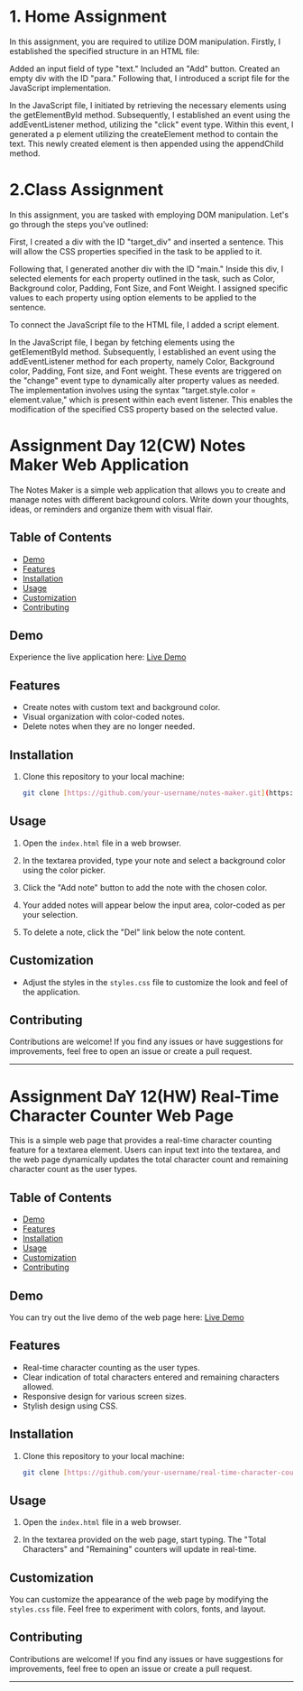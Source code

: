 
# 1. Home Assignment

In this assignment, you are required to utilize DOM manipulation. Firstly, I established the specified structure in an HTML file:

Added an input field of type "text."
Included an "Add" button.
Created an empty div with the ID "para."
Following that, I introduced a script file for the JavaScript implementation.

In the JavaScript file, I initiated by retrieving the necessary elements using the getElementById method. Subsequently, I established an event using the addEventListener method, utilizing the "click" event type. Within this event, I generated a p element utilizing the createElement method to contain the text. This newly created element is then appended using the appendChild method.

# 2.Class Assignment

In this assignment, you are tasked with employing DOM manipulation. Let's go through the steps you've outlined:

First, I created a div with the ID "target_div" and inserted a sentence. This will allow the CSS properties specified in the task to be applied to it.

Following that, I generated another div with the ID "main." Inside this div, I selected elements for each property outlined in the task, such as Color, Background color, Padding, Font Size, and Font Weight. I assigned specific values to each property using option elements to be applied to the sentence.

To connect the JavaScript file to the HTML file, I added a script element.

In the JavaScript file, I began by fetching elements using the getElementById method. Subsequently, I established an event using the addEventListener method for each property, namely Color, Background color, Padding, Font size, and Font weight. These events are triggered on the "change" event type to dynamically alter property values as needed. The implementation involves using the syntax "target.style.color = element.value," which is present within each event listener. This enables the modification of the specified CSS property based on the selected value.

# Assignment Day 12(CW) Notes Maker Web Application



The Notes Maker is a simple web application that allows you to create and manage notes with different background colors. Write down your thoughts, ideas, or reminders and organize them with visual flair.

## Table of Contents

- [Demo](#demo)
- [Features](#features)
- [Installation](#installation)
- [Usage](#usage)
- [Customization](#customization)
- [Contributing](#contributing)
  
## Demo

Experience the live application here: [Live Demo]([https://your-demo-link.com](https://srjgit86.github.io/javaScript_Assignments/assignDay12CW/index.html))

## Features

- Create notes with custom text and background color.
- Visual organization with color-coded notes.
- Delete notes when they are no longer needed.

## Installation

1. Clone this repository to your local machine:

   ```bash
   git clone [https://github.com/your-username/notes-maker.git](https://github.com/SrJGit86/javaScript_Assignments.git)
   ```


## Usage

1. Open the `index.html` file in a web browser.

2. In the textarea provided, type your note and select a background color using the color picker.

3. Click the "Add note" button to add the note with the chosen color.

4. Your added notes will appear below the input area, color-coded as per your selection.

5. To delete a note, click the "Del" link below the note content.

## Customization

- Adjust the styles in the `styles.css` file to customize the look and feel of the application.

## Contributing

Contributions are welcome! If you find any issues or have suggestions for improvements, feel free to open an issue or create a pull request.





---
# Assignment DaY 12(HW) Real-Time Character Counter Web Page



This is a simple web page that provides a real-time character counting feature for a textarea element. Users can input text into the textarea, and the web page dynamically updates the total character count and remaining character count as the user types.

## Table of Contents

- [Demo](#demo)
- [Features](#features)
- [Installation](#installation)
- [Usage](#usage)
- [Customization](#customization)
- [Contributing](#contributing)

## Demo

You can try out the live demo of the web page here: [Live Demo]([https://your-demo-link.com](https://srjgit86.github.io/javaScript_Assignments/assignDay12HW/index.html))

## Features

- Real-time character counting as the user types.
- Clear indication of total characters entered and remaining characters allowed.
- Responsive design for various screen sizes.
- Stylish design using CSS.

## Installation

1. Clone this repository to your local machine:

   ```bash
   git clone [https://github.com/your-username/real-time-character-counter.git](https://github.com/SrJGit86/javaScript_Assignments.git)
   ```

## Usage

1. Open the `index.html` file in a web browser.

2. In the textarea provided on the web page, start typing. The "Total Characters" and "Remaining" counters will update in real-time.

## Customization

You can customize the appearance of the web page by modifying the `styles.css` file. Feel free to experiment with colors, fonts, and layout.

## Contributing

Contributions are welcome! If you find any issues or have suggestions for improvements, feel free to open an issue or create a pull request.


---






